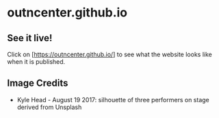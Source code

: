# outncenter.github.io
## See it live!

Click on [<https://outncenter.github.io/>] to see what the website looks like when it is published.
## Image Credits 
-  Kyle Head - August 19 2017: silhouette of three performers on stage derived from Unsplash
